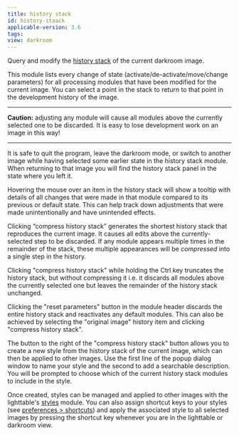 ```yaml
---
title: history stack
id: history-staack
applicable-version: 3.6
tags: 
view: darkroom
---
```


Query and modify the [history stack](../../../darkroom/pixelpipe/history-stack.md) of the current darkroom image.

This module lists every change of state (activate/de-activate/move/change parameters) for all processing modules that have been modified for the current image. You can select a point in the stack to return to that point in the development history of the image.

---

**Caution:** adjusting any module will cause all modules above the currently selected one to be discarded. It is easy to lose development work on an image in this way!

---

It is safe to quit the program, leave the darkroom mode, or switch to another image while having selected some earlier state in the history stack module. When returning to that image you will find the history stack panel in the state where you left it.

Hovering the mouse over an item in the history stack will show a tooltip with details of all changes that were made in that module compared to its previous or default state. This can help track down adjustments that were made unintentionally and have unintended effects.

Clicking “compress history stack” generates the shortest history stack that reproduces the current image. It causes all edits above the currently-selected step to be discarded. If any module appears multiple times in the remainder of the stack, these multiple appearances will be _compressed_ into a single step in the history.

Clicking "compress history stack" while holding the Ctrl key truncates the history stack, but without compressing it i.e. it discards all modules above the currently selected one but leaves the remainder of the history stack unchanged.

Clicking the "reset parameters" button in the module header discards the entire history stack and reactivates any default modules. This can also be achieved by selecting the "original image" history item and clicking "compress history stack".

The button to the right of the "compress history stack" button allows you to create a new style from the history stack of the current image, which can then be applied to other images. Use the first line of the popup dialog window to name your style and the second to add a searchable description. You will be prompted to choose which of the current history stack modules to include in the style.

Once created, styles can be managed and applied to other images with the lighttable's [styles](../lighttable/styles.md) module.  You can also assign shortcut keys to your styles (see [preferences > shortcuts](../../../preferences-settings/shortcuts.md)) and apply the associated style to all selected images by pressing the shortcut key whenever you are in the lighttable or darkroom view.

